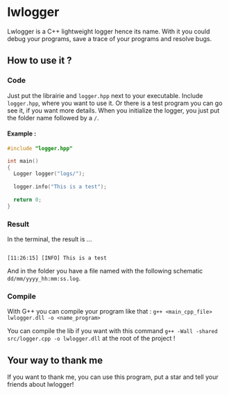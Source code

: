 # lwlogger

Lwlogger is a C++ lightweight logger hence its name. With it you could debug your programs, save a trace of your programs and resolve bugs.

## How to use it ?

### Code

Just put the librairie and `logger.hpp` next to your executable. Include `logger.hpp`, where you want to use it. Or there is a test program you can go see it, if you want more details. When you initialize the logger, you just put the folder name followed by a `/`.

#### Example :
```cpp
#include "logger.hpp"

int main()
{
  Logger logger("logs/");
  
  logger.info("This is a test");
  
  return 0;
}
```

### Result

In the terminal, the result is ...
```

[11:26:15] [INFO] This is a test

```

And in the folder you have a file named with the following schematic `dd/mm/yyyy_hh:mm:ss.log`.

### Compile

With G++ you can compile your program like that : `g++ <main_cpp_file> lwlogger.dll -o <name_program>`

You can compile the lib if you want with this command `g++ -Wall -shared src/logger.cpp -o lwlogger.dll` at the root of the project !

## Your way to thank me
If you want to thank me, you can use this program, put a star and tell your friends about lwlogger!